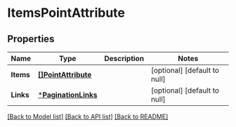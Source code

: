 # ItemsPointAttribute

## Properties
Name | Type | Description | Notes
------------ | ------------- | ------------- | -------------
**Items** | [**[]PointAttribute**](PointAttribute.md) |  | [optional] [default to null]
**Links** | [***PaginationLinks**](PaginationLinks.md) |  | [optional] [default to null]

[[Back to Model list]](../README.md#documentation-for-models) [[Back to API list]](../README.md#documentation-for-api-endpoints) [[Back to README]](../README.md)


